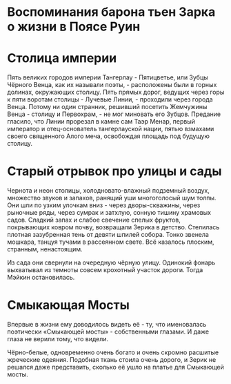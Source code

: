 # Воспоминания барона тьен Зарка о жизни в Поясе Руин

# Столица империи
Пять великих городов империи Тангерлау - Пятицветье, или Зубцы Чёрного Венца, как их называли поэты, - расположены были в горных долинах, окружающих столицу. Пять прямых дорог, ведущих через горы к пяти воротам столицы - Лучевые Линии, - проходили через города Венца. Потому ни один странник, решивший посетить Жемчужины Венца - столицу и Первохрам, - не мог миновать его Зубцов. Предание гласило, что Линии прорезал в камне сам Таэр Менар, первый император и отец-основатель тангерлауской нации, пятью взмахами своего священного Алого меча, освобождая площадь под будущую столицу.

# Старый отрывок про улицы и сады
Чернота и неон столицы, холодновато-влажный подземный воздух, множество звуков и запахов, ранящий уши многоголосый шум толпы. Они шли по узким улочкам вниз - через дворы-скважины, через рыночные ряды, через сумрак и затхлую, сонную тишину храмовых садов. Сладкий запах и слабое свечение спелых фруктов, покрывающих ковром почву, возвращали Зерика в детство. Стелилась плотная зазубренная тень от девяти шпилей собора. Тонко звенела мошкара, танцуя тучами в рассеянном свете. Всё казалось плоским, странным, ненастоящим.

Из сада они свернули на очередную чёрную улицу. Одинокий фонарь выхватывал из темноты совсем крохотный участок дороги. Тогда Мэйкин остановилась.

# Смыкающая Мосты
Впервые в жизни ему доводилось видеть её - ту, что именовалась поэтически «Смыкающей мосты» - собственными глазами. И даже глаза не верили тому, что видели.

Чёрно-белые, одновременно очень богато и очень скромно расшитые жреческие одеяния. Подобная ткань стоила очень дорого, и Зерик не решался даже представить, сколько её ушло на платье для Смыкающей мосты.
